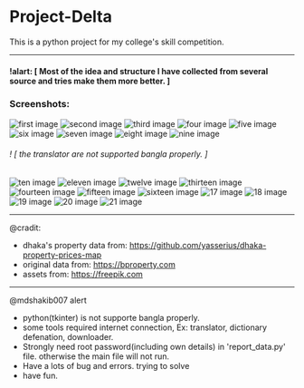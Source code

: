 # Project-Delta
This is a python project for my college's skill competition.

<hr/>

#### !alart: [  Most of the idea and structure I have collected from several source and tries make them more better.  ]
### Screenshots:

![first image](https://github.com/mdshakib007/Project-Delta/blob/main/Screenshots/1.png)
![second image](https://github.com/mdshakib007/Project-Delta/blob/main/Screenshots/2.png)
![third image](https://github.com/mdshakib007/Project-Delta/blob/main/Screenshots/3.png)
![four image](https://github.com/mdshakib007/Project-Delta/blob/main/Screenshots/4.png)
![five image](https://github.com/mdshakib007/Project-Delta/blob/main/Screenshots/5.png)
![six image](https://github.com/mdshakib007/Project-Delta/blob/main/Screenshots/6.png)
![seven image](https://github.com/mdshakib007/Project-Delta/blob/main/Screenshots/7.png)
![eight image](https://github.com/mdshakib007/Project-Delta/blob/main/Screenshots/8.png)
![nine image](https://github.com/mdshakib007/Project-Delta/blob/main/Screenshots/9.png)

###### ! [ the translator are not supported bangla properly. ]
![ten image](https://github.com/mdshakib007/Project-Delta/blob/main/Screenshots/10.png)
![eleven image](https://github.com/mdshakib007/Project-Delta/blob/main/Screenshots/11.png)
![twelve image](https://github.com/mdshakib007/Project-Delta/blob/main/Screenshots/12.png)
![thirteen image](https://github.com/mdshakib007/Project-Delta/blob/main/Screenshots/13.png)
![fourteen image](https://github.com/mdshakib007/Project-Delta/blob/main/Screenshots/14.png)
![fifteen image](https://github.com/mdshakib007/Project-Delta/blob/main/Screenshots/15.png)
![sixteen image](https://github.com/mdshakib007/Project-Delta/blob/main/Screenshots/16.png)
![17 image](https://github.com/mdshakib007/Project-Delta/blob/main/Screenshots/17.png)
![18 image](https://github.com/mdshakib007/Project-Delta/blob/main/Screenshots/18.png)
![19 image](https://github.com/mdshakib007/Project-Delta/blob/main/Screenshots/19.png)
![20 image](https://github.com/mdshakib007/Project-Delta/blob/main/Screenshots/20.png)
![21 image](https://github.com/mdshakib007/Project-Delta/blob/main/Screenshots/21.png)


----

@cradit:

- dhaka's property data from: https://github.com/yasserius/dhaka-property-prices-map
- original data from: https://bproperty.com
- assets from: https://freepik.com <br/>

----

@mdshakib007 alert

- python(tkinter) is not supporte bangla properly.
- some tools required internet connection, Ex: translator, dictionary defenation, downloader.
- Strongly need root password(including own details) in 'report_data.py' file. otherwise the main file will not run.
- Have a lots of bug and errors. trying to solve
- have fun.
